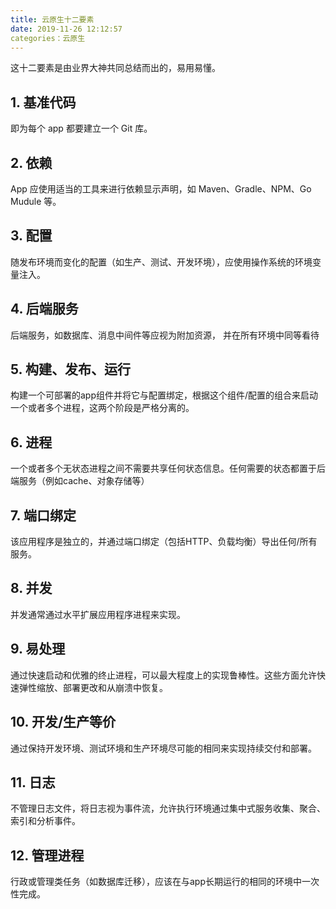 ```yaml
---
title: 云原生十二要素
date: 2019-11-26 12:12:57
categories：云原生
---
```




这十二要素是由业界大神共同总结而出的，易用易懂。

## 1. 基准代码

即为每个 app 都要建立一个 Git 库。

## 2. 依赖

App 应使用适当的工具来进行依赖显示声明，如 Maven、Gradle、NPM、Go Mudule 等。

## 3. 配置

随发布环境而变化的配置（如生产、测试、开发环境），应使用操作系统的环境变量注入。

## 4. 后端服务

后端服务，如数据库、消息中间件等应视为附加资源， 并在所有环境中同等看待

## 5. 构建、发布、运行

构建一个可部署的app组件并将它与配置绑定，根据这个组件/配置的组合来启动一个或者多个进程，这两个阶段是严格分离的。

## 6. 进程

一个或者多个无状态进程之间不需要共享任何状态信息。任何需要的状态都置于后端服务（例如cache、对象存储等）

## 7. 端口绑定

该应用程序是独立的，并通过端口绑定（包括HTTP、负载均衡）导出任何/所有服务。

## 8. **并发**

并发通常通过水平扩展应用程序进程来实现。

## 9. 易处理

通过快速启动和优雅的终止进程，可以最大程度上的实现鲁棒性。这些方面允许快速弹性缩放、部署更改和从崩溃中恢复。

## 10. 开发/生产等价

通过保持开发环境、测试环境和生产环境尽可能的相同来实现持续交付和部署。

## 11. 日志

不管理日志文件，将日志视为事件流，允许执行环境通过集中式服务收集、聚合、索引和分析事件。

## 12. 管理进程

行政或管理类任务（如数据库迁移），应该在与app长期运行的相同的环境中一次性完成。

